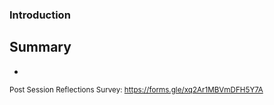 ### Introduction
## Summary
- 

<small> Post Session Reflections Survey: https://forms.gle/xq2Ar1MBVmDFH5Y7A